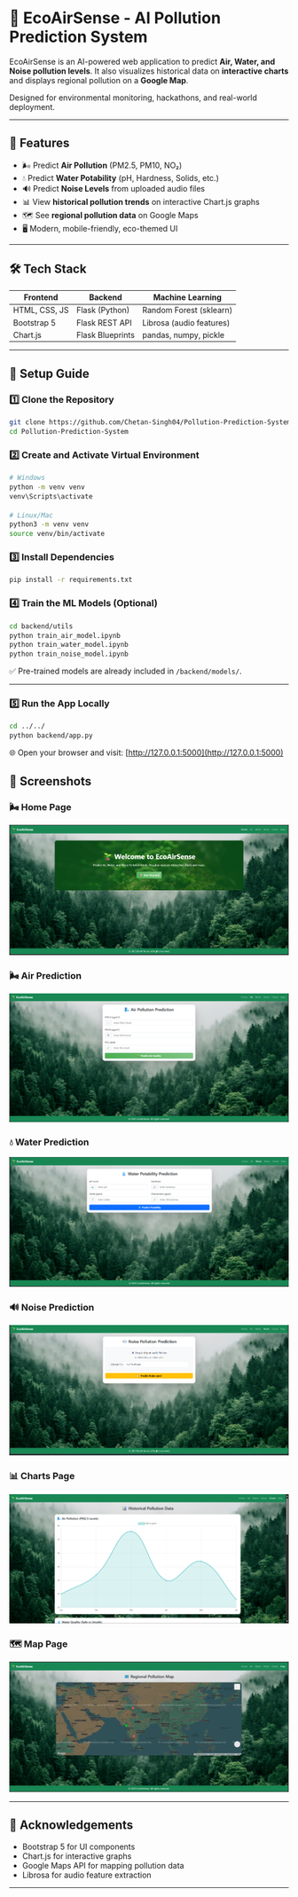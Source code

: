 
# 🌱 EcoAirSense - AI Pollution Prediction System

EcoAirSense is an AI-powered web application to predict **Air, Water, and Noise pollution levels**. It also visualizes historical data on **interactive charts** and displays regional pollution on a **Google Map**.

Designed for environmental monitoring, hackathons, and real-world deployment.

---

## 🌟 Features
- 🌬️ Predict **Air Pollution** (PM2.5, PM10, NO₂)  
- 💧 Predict **Water Potability** (pH, Hardness, Solids, etc.)  
- 🔊 Predict **Noise Levels** from uploaded audio files  
- 📊 View **historical pollution trends** on interactive Chart.js graphs  
- 🗺️ See **regional pollution data** on Google Maps  
- 🖥️ Modern, mobile-friendly, eco-themed UI  

---

## 🛠 Tech Stack

| Frontend          | Backend       | Machine Learning         |
|--------------------|---------------|---------------------------|
| HTML, CSS, JS      | Flask (Python)| Random Forest (sklearn)   |
| Bootstrap 5        | Flask REST API| Librosa (audio features)  |
| Chart.js           | Flask Blueprints| pandas, numpy, pickle |

---

## 🚀 Setup Guide

### 1️⃣ Clone the Repository
```bash
git clone https://github.com/Chetan-Singh04/Pollution-Prediction-System
cd Pollution-Prediction-System
````

### 2️⃣ Create and Activate Virtual Environment

```bash
# Windows
python -m venv venv
venv\Scripts\activate

# Linux/Mac
python3 -m venv venv
source venv/bin/activate
```

### 3️⃣ Install Dependencies

```bash
pip install -r requirements.txt
```

### 4️⃣ Train the ML Models (Optional)

```bash
cd backend/utils
python train_air_model.ipynb
python train_water_model.ipynb
python train_noise_model.ipynb
```

✅ Pre-trained models are already included in `/backend/models/`.

---

### 5️⃣ Run the App Locally

```bash
cd ../../
python backend/app.py
```

🌐 Open your browser and visit: [http://127.0.0.1:5000](http://127.0.0.1:5000)


## 📸 Screenshots

### 🌬️ Home Page
![Home page](frontend/static/images/Home.png)

### 🌬️ Air Prediction
![Air Prediction](frontend/static/images/air-prediction.png)

### 💧 Water Prediction
![Water Prediction](frontend/static/images/water-prediction.png)

### 🔊 Noise Prediction
![Noise Prediction](frontend/static/images/noise-prediction.png)

### 📊 Charts Page
![Charts](frontend/static/images/charts.png)

### 🗺️ Map Page
![Map](frontend/static/images/map.png)

---

## 🙌 Acknowledgements

* Bootstrap 5 for UI components
* Chart.js for interactive graphs
* Google Maps API for mapping pollution data
* Librosa for audio feature extraction

---
